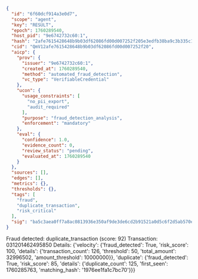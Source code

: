 ```json
{
  "id": "6f60dcf914a3e0d7",
  "scope": "agent",
  "key": "RESULT",
  "epoch": 1760289540,
  "host_pid": "9e6742732c60:1",
  "hash": "2afe7615428648b9b03df62086fd00d007252f205e3edfb38ba9c3b335c1a904",
  "cid": "QmV12afe7615428648b9b03df62086fd00d007252f20",
  "aicp": {
    "prov": {
      "issuer": "9e6742732c60:1",
      "created_at": 1760289540,
      "method": "automated_fraud_detection",
      "vc_type": "VerifiableCredential"
    },
    "ucon": {
      "usage_constraints": [
        "no_pii_export",
        "audit_required"
      ],
      "purpose": "fraud_detection_analysis",
      "enforcement": "mandatory"
    },
    "eval": {
      "confidence": 1.0,
      "evidence_count": 0,
      "review_status": "pending",
      "evaluated_at": 1760289540
    }
  },
  "sources": [],
  "edges": [],
  "metrics": {},
  "thresholds": {},
  "tags": [
    "fraud",
    "duplicate_transaction",
    "risk_critical"
  ],
  "sig": "ba5c3aea0ff7a8ac0813936e350af9de3de6cd2b91521a0d5c6f2d5ab570ef1e"
}
```

Fraud detected: duplicate_transaction (score: 92)
Transaction: 031201462495850
Details: {'velocity': {'fraud_detected': True, 'risk_score': 100, 'details': {'transaction_count': 126, 'threshold': 50, 'total_amount': 32996502, 'amount_threshold': 10000000}}, 'duplicate': {'fraud_detected': True, 'risk_score': 85, 'details': {'duplicate_count': 125, 'first_seen': 1760285763, 'matching_hash': '1976ee1fa1c7bc70'}}}